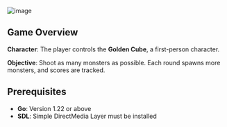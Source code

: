 ![image](https://github.com/user-attachments/assets/f325e0df-8083-4a2c-bfe9-8ee747f4f6d5)

## Game Overview

**Character**: The player controls the **Golden Cube**, a first-person character.

**Objective**: Shoot as many monsters as possible. Each round spawns more monsters, and scores are tracked.

## Prerequisites

- **Go**: Version 1.22 or above
- **SDL**: Simple DirectMedia Layer must be installed
 